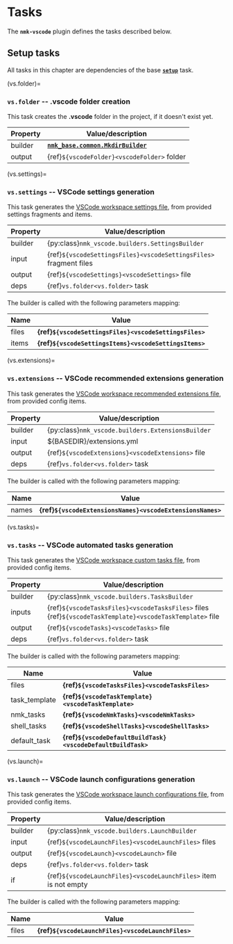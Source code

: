 # Tasks

The **`nmk-vscode`** plugin defines the tasks described below.

## Setup tasks

All tasks in this chapter are dependencies of the base [**`setup`**](https://nmk-base.readthedocs.io/en/stable/tasks.html#setup-task) task.

(vs.folder)=
### **`vs.folder`** -- .vscode folder creation

This task creates the **.vscode** folder in the project, if it doesn't exist yet.

| Property | Value/description |
|-         |-
| builder  | [**`nmk_base.common.MkdirBuilder`**](https://nmk-base.readthedocs.io/en/stable/autoapi/nmk_base/common/index.html#nmk_base.common.MkdirBuilder)
| output   | {ref}`${vscodeFolder}<vscodeFolder>` folder

(vs.settings)=
### **`vs.settings`** -- VSCode settings generation

This task generates the [VSCode workspace settings file](https://code.visualstudio.com/docs/getstarted/settings#_workspace-settings), from provided settings fragments and items.

| Property | Value/description |
|-         |-
| builder  | {py:class}`nmk_vscode.builders.SettingsBuilder`
| input    | {ref}`${vscodeSettingsFiles}<vscodeSettingsFiles>` fragment files
| output   | {ref}`${vscodeSettings}<vscodeSettings>` file
| deps     | {ref}`vs.folder<vs.folder>` task

The builder is called with the following parameters mapping:

| Name | Value |
|- |-
| files | **{ref}`${vscodeSettingsFiles}<vscodeSettingsFiles>`**
| items | **{ref}`${vscodeSettingsItems}<vscodeSettingsItems>`**


(vs.extensions)=
### **`vs.extensions`** -- VSCode recommended extensions generation

This task generates the [VSCode workspace recommended extensions file](https://code.visualstudio.com/docs/editor/extension-marketplace#_workspace-recommended-extensions), from provided config items.

| Property | Value/description |
|-         |-
| builder  | {py:class}`nmk_vscode.builders.ExtensionsBuilder`
| input    | ${BASEDIR}/extensions.yml
| output   | {ref}`${vscodeExtensions}<vscodeExtensions>` file
| deps     | {ref}`vs.folder<vs.folder>` task

The builder is called with the following parameters mapping:

| Name | Value |
|- |-
| names | **{ref}`${vscodeExtensionsNames}<vscodeExtensionsNames>`**

(vs.tasks)=
### **`vs.tasks`** -- VSCode automated tasks generation

This task generates the [VSCode workspace custom tasks file](https://code.visualstudio.com/docs/editor/tasks#_custom-tasks), from provided config items.

| Property | Value/description |
|-         |-
| builder  | {py:class}`nmk_vscode.builders.TasksBuilder`
| inputs    | {ref}`${vscodeTasksFiles}<vscodeTasksFiles>` files <br>{ref}`${vscodeTaskTemplate}<vscodeTaskTemplate>` file
| output   | {ref}`${vscodeTasks}<vscodeTasks>` file
| deps     | {ref}`vs.folder<vs.folder>` task

The builder is called with the following parameters mapping:

| Name | Value |
|- |-
| files | **{ref}`${vscodeTasksFiles}<vscodeTasksFiles>`**
| task_template | **{ref}`${vscodeTaskTemplate}<vscodeTaskTemplate>`**
| nmk_tasks | **{ref}`${vscodeNmkTasks}<vscodeNmkTasks>`**
| shell_tasks | **{ref}`${vscodeShellTasks}<vscodeShellTasks>`**
| default_task | **{ref}`${vscodeDefaultBuildTask}<vscodeDefaultBuildTask>`**

(vs.launch)=
### **`vs.launch`** -- VSCode launch configurations generation

This task generates the [VSCode workspace launch configurations file](https://code.visualstudio.com/docs/editor/debugging#_launch-configurations), from provided config items.

| Property | Value/description |
|-         |-
| builder  | {py:class}`nmk_vscode.builders.LaunchBuilder`
| input    | {ref}`${vscodeLaunchFiles}<vscodeLaunchFiles>` files
| output   | {ref}`${vscodeLaunch}<vscodeLaunch>` file
| deps     | {ref}`vs.folder<vs.folder>` task
| if       | {ref}`${vscodeLaunchFiles}<vscodeLaunchFiles>` item is not empty

The builder is called with the following parameters mapping:

| Name | Value |
|- |-
| files | **{ref}`${vscodeLaunchFiles}<vscodeLaunchFiles>`**
